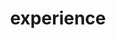---
layout: experience
permalink: /experience/
title: experience
nav: true
titles:
  - education:
    title: education
    description: Details about my education.
    entries:
      - place: University of Patras
        place_url: http://www.ece.upatras.gr/index.php/el/
        title: MEng in Electrical and Computer Engineering
        year: 2019
        thesis: Stereo Vision of Dual View Meteosat Images
        thesis_url: /theses
        grade: 8.3/10
  - experience:
    title: experience
    description: Details about my working experience.
    entries:
      - title: Software Engineer
        place: CBML ICS FORTH
        place_url: https://www.ics.forth.gr/cbml/
        start: Oct 2019
        finish: Present
        supervisor: Prof. Kostas Marias

---